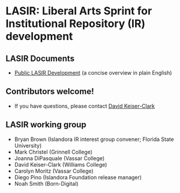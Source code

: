 # LASIR: Liberal Arts Sprint for Institutional Repository (IR) development

## LASIR Documents
* [Public LASIR Development](https://docs.google.com/document/d/1iRCOhiLRFoqEF3alOQiLEaK8-IGc1KArWLBMYv8xWEk/edit#heading=h.jkag9vqwplxh) (a concise overview in plain English)


## Contributors welcome!
* If you have questions, please contact [David Keiser-Clark](dwk2@williams.edu)

## LASIR working group
- Bryan Brown (Islandora IR interest group convener; Florida State University)
- Mark Christel (Grinnell College)
- Joanna DiPasquale (Vassar College)
- David Keiser-Clark (Williams College)
- Carolyn Moritz (Vassar College)
- Diego Pino (Islandora Foundation release manager)
- Noah Smith (Born-Digital)
